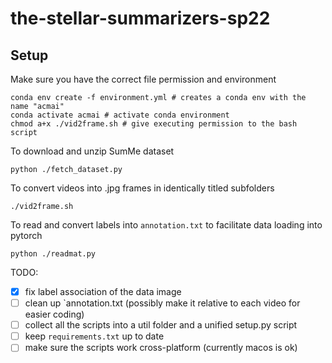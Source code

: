 # the-stellar-summarizers-sp22

## Setup

Make sure you have the correct file permission and environment

```shell
conda env create -f environment.yml # creates a conda env with the name "acmai"
conda activate acmai # activate conda environment
chmod a+x ./vid2frame.sh # give executing permission to the bash script
```

To download and unzip SumMe dataset

```shell
python ./fetch_dataset.py
```

To convert videos into .jpg frames in identically titled subfolders

```shell
./vid2frame.sh
```

To read and convert labels into `annotation.txt` to facilitate data loading into pytorch

```shell
python ./readmat.py
```

TODO:

- [x] fix label association of the data image
- [ ] clean up `annotation.txt (possibly make it relative to each video for easier coding)
- [ ] collect all the scripts into a util folder and a unified setup.py script
- [ ] keep `requirements.txt` up to date
- [ ] make sure the scripts work cross-platform (currently macos is ok)
